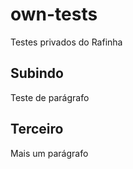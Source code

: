 # own-tests
Testes privados do Rafinha

## Subindo

Teste de parágrafo

## Terceiro

Mais um parágrafo